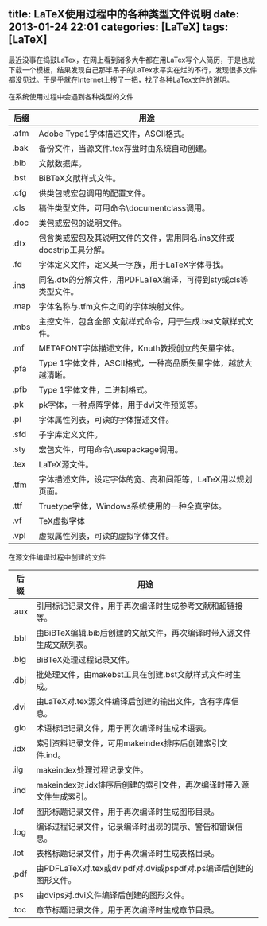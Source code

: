 title: LaTeX使用过程中的各种类型文件说明
date: 2013-01-24 22:01 
categories: [LaTeX]
tags: [LaTeX]
---

最近没事在捣鼓LaTex，在网上看到诸多大牛都在用LaTex写个人简历，于是也就下载一个模板，结果发现自己那半吊子的LaTex水平实在烂的不行，发现很多文件都没见过。于是乎就在Internet上搜了一把，找了各种LaTex文件的说明。

在系统使用过程中会遇到各种类型的文件

<!--more-->

<table>
<thead>
<tr>
  <th>后缀</th>
  <th>用途</th>
</tr>
</thead>
<tbody><tr>
  <td>.afm</td>
  <td>Adobe Type1字体描述文件，ASCII格式。</td>
</tr>
<tr>
  <td>.bak</td>
  <td>备份文件，当源文件.tex存盘时由系统自动创建。</td>
</tr>
<tr>
  <td>.bib</td>
  <td>文献数据库。</td>
</tr>
<tr>
  <td>.bst</td>
  <td>BiBTeX文献样式文件。</td>
</tr>
<tr>
  <td>.cfg</td>
  <td>供类包或宏包调用的配置文件。</td>
</tr>
<tr>
  <td>.cls</td>
  <td>稿件类型文件，可用命令\documentclass调用。</td>
</tr>
<tr>
  <td>.doc</td>
  <td>类包或宏包的说明文件。</td>
</tr>
<tr>
  <td>.dtx</td>
  <td>包含类或宏包及其说明文件的文件，需用同名.ins文件或docstrip工具分解。</td>
</tr>
<tr>
  <td>.fd</td>
  <td>字体定义文件，定义某一字族，用于LaTeX字体寻找。</td>
</tr>
<tr>
  <td>.ins</td>
  <td>同名.dtx的分解文件，用PDFLaTeX编译，可得到sty或cls等类型文件。</td>
</tr>
<tr>
  <td>.map</td>
  <td>字体名称与.tfm文件之间的字体映射文件。</td>
</tr>
<tr>
  <td>.mbs</td>
  <td>主控文件，包含全部 文献样式命令，用于生成.bst文献样式文件。</td>
</tr>
<tr>
  <td>.mf</td>
  <td>METAFONT字体描述文件，Knuth教授创立的矢量字体。</td>
</tr>
<tr>
  <td>.pfa</td>
  <td>Type 1字体文件，ASCII格式，一种高品质矢量字体，越放大越清晰。</td>
</tr>
<tr>
  <td>.pfb</td>
  <td>Type 1字体文件，二进制格式。</td>
</tr>
<tr>
  <td>.pk</td>
  <td>pk字体，一种点阵字体，用于dvi文件预览等。</td>
</tr>
<tr>
  <td>.pl</td>
  <td>字体属性列表，可读的字体描述文件。</td>
</tr>
<tr>
  <td>.sfd</td>
  <td>子字库定义文件。</td>
</tr>
<tr>
  <td>.sty</td>
  <td>宏包文件，可用命令\usepackage调用。</td>
</tr>
<tr>
  <td>.tex</td>
  <td>LaTeX源文件。</td>
</tr>
<tr>
  <td>.tfm</td>
  <td>字体描述文件，设定字体的宽、高和间距等，LaTeX用以规划页面。</td>
</tr>
<tr>
  <td>.ttf</td>
  <td>Truetype字体，Windows系统使用的一种全真字体。</td>
</tr>
<tr>
  <td>.vf</td>
  <td>TeX虚拟字体</td>
</tr>
<tr>
  <td>.vpl</td>
  <td>虚拟属性列表，可读的虚拟字体文件。</td>
</tr>
</tbody>
</table>

在源文件编译过程中创建的文件

<table align="center">
<thead>
<tr>
  <th align="center">后缀</th>
  <th align="center">用途</th>
</tr>
</thead>
<tbody><tr>
  <td>.aux</td>
  <td>引用标记记录文件，用于再次编译时生成参考文献和超链接等。</td>
</tr>
<tr>
  <td>.bbl</td>
  <td>由BiBTeX编辑.bib后创建的文献文件，再次编译时带入源文件生成文献列表。</td>
</tr>
<tr>
  <td>.blg</td>
  <td>BiBTeX处理过程记录文件。</td>
</tr>
<tr>
  <td>.dbj</td>
  <td>批处理文件，由makebst工具在创建.bst文献样式文件时生成。</td>
</tr>
<tr>
  <td>.dvi</td>
  <td>由LaTeX对.tex源文件编译后创建的输出文件，含有字库信息。</td>
</tr>
<tr>
  <td>.glo</td>
  <td>术语标记记录文件，用于再次编译时生成术语表。</td>
</tr>
<tr>
  <td>.idx</td>
  <td>索引资料记录文件，可用makeindex排序后创建索引文件.ind。</td>
</tr>
<tr>
  <td>.ilg</td>
  <td>makeindex处理过程记录文件。</td>
</tr>
<tr>
  <td>.ind</td>
  <td>makeindex对.idx排序后创建的索引文件，再次编译时带入源文件生成索引。</td>
</tr>
<tr>
  <td>.lof</td>
  <td>图形标题记录文件，用于再次编译时生成图形目录。</td>
</tr>
<tr>
  <td>.log</td>
  <td>编译过程记录文件，记录编译时出现的提示、警告和错误信息。</td>
</tr>
<tr>
  <td>.lot</td>
  <td>表格标题记录文件，用于再次编译时生成表格目录。</td>
</tr>
<tr>
  <td>.pdf</td>
  <td>由PDFLaTeX对.tex或dvipdf对.dvi或pspdf对.ps编译后创建的图形文件。</td>
</tr>
<tr>
  <td>.ps</td>
  <td>由dvips对.dvi文件编译后创建的图形文件。</td>
</tr>
<tr>
  <td>.toc</td>
  <td>章节标题记录文件，用于再次编译时生成章节目录。</td>
</tr>
</tbody>
</table>